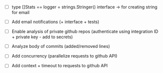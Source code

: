- [ ] type []Stats == logger = strings.Stringer() interface -> for creating string for email
- [ ] Add email notifications (+ interface + tests)


- [ ] Enable analysis of private github repos (authenticate using integration ID + private key - add to secrets)


- [ ] Analyze body of commits (added/removed lines)


- [ ] Add concurrency (parallelize requests to github API)
- [ ] Add context + timeout to requests to github API
